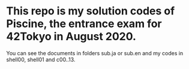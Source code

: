 # This repo is my solution codes of Piscine, the entrance exam for 42Tokyo in August 2020.
You can see the documents in folders sub.ja or sub.en and my codes in shell00, shell01 and c00..13.

